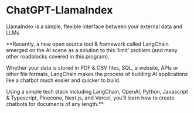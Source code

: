 # ChatGPT-LlamaIndex
LlamaIndex is a simple, flexible interface between your external data and LLMs

**Recently, a new open source tool & framework called LangChain emerged on the AI scene as a solution to this ‘limit’ problem (and many other roadblocks covered in this program).

Whether your data is stored in PDF & CSV files, SQL, a website, APIs or other file formats, LangChain makes the process of building AI applications like a chatbot much easier and quicker to build.

Using a simple tech stack including LangChain, OpenAI, Python, Javascript & Typescript, Pinecone, Next.js, and Vercel, you’ll learn how to create chatbots for documents of any length.**
